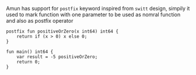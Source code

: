 Amun has support for `postfix` keyword inspired from `switt` design, simpily it used to mark
function with one parameter to be used as nomral function and also as postfix operator

```
postfix fun positiveOrZero(x int64) int64 {
    return if (x > 0) x else 0;
}

fun main() int64 {
    var result = -5 positiveOrZero;
    return 0;
}
```